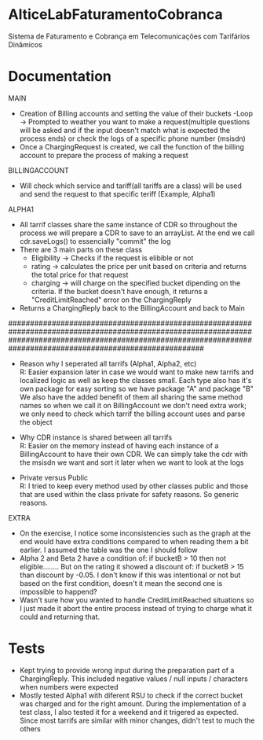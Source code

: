 # AlticeLabFaturamentoCobranca
Sistema de Faturamento e Cobrança em Telecomunicações com Tarifários Dinâmicos

# Documentation
MAIN
- Creation of Billing accounts and setting the value of their buckets
-Loop -> Prompted to weather you want to make a request(multiple questions will be asked and if the input doesn't match what is expected the process ends) or check the logs of a specific phone number (msisdn)
- Once a ChargingRequest is created, we call the function of the billing account to prepare the process of making a request

BILLINGACCOUNT
- Will check which service and tariff(all tariffs are a class) will be used and send the request to that specific teriff (Example, Alpha1)

ALPHA1
- All tarrif classes share the same instance of CDR so throughout the process we will prepare a CDR to save to an arrayList<CDR>. At the end we call cdr.saveLogs() to essencially "commit" the log
- There are 3 main parts on these class
  - Eligibility -> Checks if the request is elibible or not
  - rating -> calculates the price per unit based on criteria and returns the total price for that request
  - charging -> will charge on the specified bucket dipending on the criteria. If the bucket doesn't have enough, it returns a "CreditLimitReached" error on the ChargingReply
- Returns a ChargingReply back to the BillingAccount and back to Main

#####################################################################################################################################################################################################################
- Reason why I seperated all tarrifs (Alpha1, Alpha2, etc)  
R: Easier expansion later in case we would want to make new tarrifs and localized logic as well as keep the classes small. Each type also has it's own package for easy sorting so we have package "A" and package "B"
We also have the added benefit of them all sharing the same method names so when we call it on BillingAccount we don't need extra work; we only need to check which tarrif the billing account uses and parse the object

- Why CDR instance is shared between all tarrifs  
 R: Easier on the memory instead of having each instance of a BillingAccount to have their own CDR. We can simply take the cdr with the msisdn we want and sort it later when we want to look at the logs

- Private versus Public  
R: I tried to keep every method used by other classes public and those that are used within the class private for safety reasons. So generic reasons.

EXTRA
- On the exercise, I notice some inconsistencies such as the graph at the end would have extra conditions compared to when reading them a bit earlier. I assumed the table was the one I should follow
- Alpha 2 and Beta 2 have a condition of: if bucketB > 10 then not eligible........ But on the rating it showed a discount of: if bucketB > 15 than discount by -0.05. I don't know if this was intentional or not but based on the first condition, doesn't it mean the second one is impossible to happend?
- Wasn't sure how you wanted to handle CreditLimitReached situations so I just made it abort the entire process instead of trying to charge what it could and returning that.

# Tests
- Kept trying to provide wrong input during the preparation part of a ChargingReply. This included negative values / null inputs / characters when numbers were expected
- Mostly tested Alpha1 with diferent RSU to check if the correct bucket was charged and for the right amount. During the implementation of a test class, I also tested it for a weekend and it trigered as expected. Since most tarrifs are similar with minor changes, didn't test to much the others

